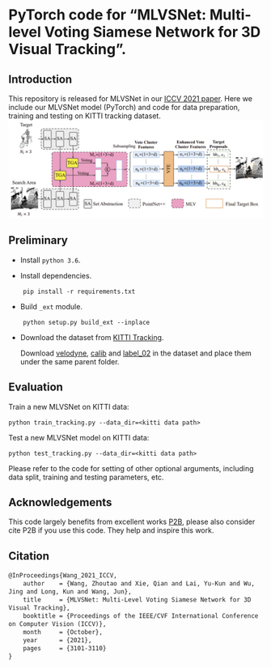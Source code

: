 # PyTorch code for “MLVSNet: Multi-level Voting Siamese Network for 3D Visual Tracking”.

## Introduction

This repository is released for MLVSNet in our [ICCV 2021 paper](https://openaccess.thecvf.com/content/ICCV2021/papers/Wang_MLVSNet_Multi-Level_Voting_Siamese_Network_for_3D_Visual_Tracking_ICCV_2021_paper.pdf). Here we include our MLVSNet model (PyTorch) and code for data preparation, training and testing on KITTI tracking dataset.
![teaser](https://github.com/CodeWZT/MLVSNet/blob/main/temp/framework.png)
## Preliminary

* Install ``python 3.6``.

* Install dependencies.
```
    pip install -r requirements.txt
```

* Build `_ext` module.
```
    python setup.py build_ext --inplace
```

* Download the dataset from [KITTI Tracking](http://www.cvlibs.net/datasets/kitti/eval_tracking.php).

	Download [velodyne](http://www.cvlibs.net/download.php?file=data_tracking_velodyne.zip), [calib](http://www.cvlibs.net/download.php?file=data_tracking_calib.zip) and [label_02](http://www.cvlibs.net/download.php?file=data_tracking_label_2.zip) in the dataset and place them under the same parent folder.

## Evaluation

Train a new MLVSNet on KITTI data:
```
python train_tracking.py --data_dir=<kitti data path>
```

Test a new MLVSNet model on KITTI data:
```
python test_tracking.py --data_dir=<kitti data path>
```

Please refer to the code for setting of other optional arguments, including data split, training and testing parameters, etc.

## Acknowledgements
This code largely benefits from excellent works [P2B](https://github.com/HaozheQi/P2B), please also consider cite P2B if you use this code.
They help and inspire this work.

## Citation
```
@InProceedings{Wang_2021_ICCV,
    author    = {Wang, Zhoutao and Xie, Qian and Lai, Yu-Kun and Wu, Jing and Long, Kun and Wang, Jun},
    title     = {MLVSNet: Multi-Level Voting Siamese Network for 3D Visual Tracking},
    booktitle = {Proceedings of the IEEE/CVF International Conference on Computer Vision (ICCV)},
    month     = {October},
    year      = {2021},
    pages     = {3101-3110}
}
```
